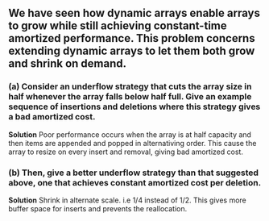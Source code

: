 ## We have seen how dynamic arrays enable arrays to grow while still achieving constant-time amortized performance. This problem concerns extending dynamic arrays to let them both grow and shrink on demand.

### (a) Consider an underflow strategy that cuts the array size in half whenever the array falls below half full. Give an example sequence of insertions and deletions where this strategy gives a bad amortized cost.

**Solution**
Poor performance occurs when the array is at half capacity and then items are appended and popped in alternativing order.
This cause the array to resize on every insert and removal, giving bad amortized cost.

### (b) Then, give a better underflow strategy than that suggested above, one that achieves constant amortized cost per deletion.

**Solution**
Shrink in alternate scale. i.e 1/4 instead of 1/2. This gives more buffer space for inserts and prevents the reallocation.



